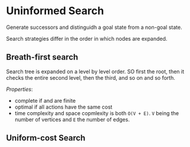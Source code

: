 # Uninformed Search

Generate successors and distinguidh a goal state from a non-goal state.

Search strategies differ in the order in which nodes are expanded.

## Breath-first search

Search tree is expanded on a level by level order. SO first the root, then it checks the entire second level, then the third, and so on and so forth.

*Properties*:
- complete if and are finite
- optimal if all actions have the same cost
- time complexity and space copmlexity is both `O(V + E)`. `V` being the number of vertices and `E` the number of edges.

## Uniform-cost Search


